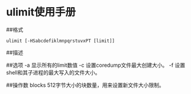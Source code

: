 # ulimit使用手册

##格式

	ulimit [-HSabcdefiklmnpqrstuvxPT [limit]]

##描述
	
##选项
	-a	显示所有的limit数值
	-c	设置coredump文件最大创建大小。
	-f	设置shell和其子进程的最大写入的文件大小。

##操作数
	blocks	512字节大小的块数量，用来设置新文件大小限制。






